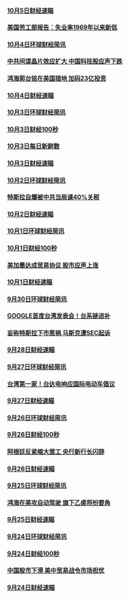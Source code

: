 #### [10月5日财经速瞄](../pages/news208/a1394260.md?t=10070331) 

#### [美国劳工部报告：失业率1969年以来新低](../pages/news208/a1394221.md?t=10070331) 

#### [10月4日环球财经简讯](../pages/news208/a1394211.md?t=10070331) 

#### [中共间谍晶片效应扩大 中国科技股应声下跌](../pages/news208/a1394210.md?t=10070331) 

#### [鸿海郭台铭在美国猎地 加码23亿投资](../pages/news208/a1394184.md?t=10070331) 

#### [10月4日财经速瞄](../pages/news208/a1394104.md?t=10070331) 

#### [10月3日环球财经简讯](../pages/news208/a1394057.md?t=10070331) 

#### [10月3日财经100秒](../pages/news208/a1394034.md?t=10070331) 

#### [10月3日每日新鲜数](../pages/news208/a1393967.md?t=10070331) 

#### [10月3日财经速瞄](../pages/news208/a1393964.md?t=10070331) 

#### [10月2日环球财经简讯](../pages/news208/a1393924.md?t=10070331) 

#### [特斯拉自爆被中共当局课40%关税](../pages/news208/a1393910.md?t=10070331) 

#### [10月2日财经速瞄](../pages/news208/a1393834.md?t=10070331) 

#### [10月1日环球财经简讯](../pages/news208/a1393775.md?t=10070331) 

#### [10月1日财经100秒](../pages/news208/a1393754.md?t=10070331) 

#### [美加墨达成贸易协议 股市应声上涨](../pages/news208/a1393738.md?t=10070331) 

#### [10月1日财经速瞄](../pages/news208/a1393681.md?t=10070331) 

#### [9月30日环球财经简讯](../pages/news208/a1393638.md?t=10070331) 

#### [GOOGLE首度台湾发表会！台系链进补](../pages/news208/a1393612.md?t=10070331) 

#### [妄称特斯拉下市惹祸 马斯克遭SEC起诉](../pages/news208/a1393392.md?t=10070331) 

#### [9月28日财经速瞄](../pages/news208/a1393394.md?t=10070331) 

#### [9月27日环球财经简讯](../pages/news208/a1393337.md?t=10070331) 

#### [台湾第一家！台达电响应国际电动车倡议](../pages/news208/a1393319.md?t=10070331) 

#### [9月27日财经速瞄](../pages/news208/a1393242.md?t=10070331) 

#### [9月26日环球财经简讯](../pages/news208/a1393188.md?t=10070331) 

#### [9月26日财经100秒](../pages/news208/a1393159.md?t=10070331) 

#### [阿根廷反紧缩大罢工 央行新行长闪辞](../pages/news208/a1393091.md?t=10070331) 

#### [9月26日财经速瞄](../pages/news208/a1393087.md?t=10070331) 

#### [9月25日环球财经简讯](../pages/news208/a1393038.md?t=10070331) 

#### [鸿海在美攻自动驾驶 旗下乙盛将扮要角](../pages/news208/a1393021.md?t=10070331) 

#### [9月25日财经速瞄](../pages/news208/a1392936.md?t=10070331) 

#### [9月24日环球财经简讯](../pages/news208/a1392891.md?t=10070331) 

#### [9月24日财经100秒](../pages/news208/a1392876.md?t=10070331) 

#### [中国股市下滑 美中贸易战令市场担忧](../pages/news208/a1392874.md?t=10070331) 

#### [9月24日财经速瞄](../pages/news208/a1392794.md?t=10070331) 

